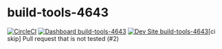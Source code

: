 # build-tools-4643

[![CircleCI](https://circleci.com/gh/pantheon-ci-bot/build-tools-4643.svg?style=shield)](https://circleci.com/gh/pantheon-ci-bot/build-tools-4643)
[![Dashboard build-tools-4643](https://img.shields.io/badge/dashboard-build_tools_4643-yellow.svg)](https://dashboard.pantheon.io/sites/0faa3a25-8ac5-4b54-9854-646449bd8db7#dev/code)
[![Dev Site build-tools-4643](https://img.shields.io/badge/site-build_tools_4643-blue.svg)](http://dev-build-tools-4643.pantheonsite.io/)[ci skip] Pull request that is not tested (#2)
